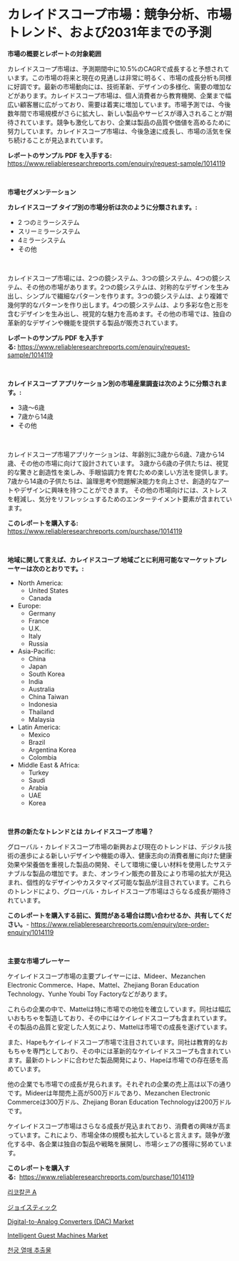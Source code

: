 <p><h1>カレイドスコープ市場：競争分析、市場トレンド、および2031年までの予測</h1></p><p><strong>市場の概要とレポートの対象範囲</strong></p>
<p><p>カレイドスコープ市場は、予測期間中に10.5%のCAGRで成長すると予想されています。この市場の将来と現在の見通しは非常に明るく、市場の成長分析も同様に好調です。最新の市場動向には、技術革新、デザインの多様化、需要の増加などがあります。カレイドスコープ市場は、個人消費者から教育機関、企業まで幅広い顧客層に広がっており、需要は着実に増加しています。市場予測では、今後数年間で市場規模がさらに拡大し、新しい製品やサービスが導入されることが期待されています。競争も激化しており、企業は製品の品質や価値を高めるために努力しています。カレイドスコープ市場は、今後急速に成長し、市場の活気を保ち続けることが見込まれています。</p></p>
<p><strong>レポートのサンプル PDF を入手する:</strong> <a href="https://www.reliableresearchreports.com/enquiry/request-sample/1014119">https://www.reliableresearchreports.com/enquiry/request-sample/1014119</a></p>
<p>&nbsp;</p>
<p><strong>市場セグメンテーション</strong></p>
<p><strong>カレイドスコープ タイプ別の市場分析は次のように分類されます。:</strong></p>
<p><ul><li>2 つのミラーシステム</li><li>スリーミラーシステム</li><li>4ミラーシステム</li><li>その他</li></ul></p>
<p>&nbsp;</p>
<p><p>カレイドスコープ市場には、2つの鏡システム、3つの鏡システム、4つの鏡システム、その他の市場があります。2つの鏡システムは、対称的なデザインを生み出し、シンプルで繊細なパターンを作ります。3つの鏡システムは、より複雑で幾何学的なパターンを作り出します。4つの鏡システムは、より多彩な色と形を含むデザインを生み出し、視覚的な魅力を高めます。その他の市場では、独自の革新的なデザインや機能を提供する製品が販売されています。</p></p>
<p><strong>レポートのサンプル PDF を入手する:</strong>&nbsp;<a href="https://www.reliableresearchreports.com/enquiry/request-sample/1014119">https://www.reliableresearchreports.com/enquiry/request-sample/1014119</a></p>
<p>&nbsp;</p>
<p><strong> カレイドスコープ アプリケーション別の市場産業調査は次のように分類されます。:</strong></p>
<p><ul><li>3歳～6歳</li><li>7歳から14歳</li><li>その他</li></ul></p>
<p>&nbsp;</p>
<p><p>カレイドスコープ市場アプリケーションは、年齢別に3歳から6歳、7歳から14歳、その他の市場に向けて設計されています。 3歳から6歳の子供たちは、視覚的な驚きと創造性を楽しみ、手眼協調力を育むための楽しい方法を提供します。 7歳から14歳の子供たちは、論理思考や問題解決能力を向上させ、創造的なアートやデザインに興味を持つことができます。 その他の市場向けには、ストレスを軽減し、気分をリフレッシュするためのエンターテイメント要素が含まれています。</p></p>
<p><strong>このレポートを購入する:</strong>&nbsp; <a href="https://www.reliableresearchreports.com/purchase/1014119">https://www.reliableresearchreports.com/purchase/1014119</a></p>
<p>&nbsp;</p>
<p><strong>地域に関して言えば、カレイドスコープ 地域ごとに利用可能なマーケットプレーヤーは次のとおりです。:</strong></p>
<p><ul>
    <li>
        North America:
        <ul>
            <li>United States</li>
            <li>Canada</li>
        </ul>
    </li>
    <li>
        Europe:
        <ul>
            <li>Germany</li>
            <li>France</li>
            <li>U.K.</li>
            <li>Italy</li>
            <li>Russia</li>
        </ul>
    </li>
    <li>
        Asia-Pacific:
        <ul>
            <li>China</li>
            <li>Japan</li>
            <li>South Korea</li>
            <li>India</li>
            <li>Australia</li>
            <li>China Taiwan</li>
            <li>Indonesia</li>
            <li>Thailand</li>
            <li>Malaysia</li>
        </ul>
    </li>
    <li>
        Latin America:
        <ul>
            <li>Mexico</li>
            <li>Brazil</li>
            <li>Argentina Korea</li>
            <li>Colombia</li>
        </ul>
    </li>
    <li>
        Middle East & Africa:
        <ul>
            <li>Turkey</li>
            <li>Saudi</li>
            <li>Arabia</li>
            <li>UAE</li>
            <li>Korea</li>
        </ul>
    </li>
    </ul></p>
<p>&nbsp;</p>
<p><strong>世界の新たなトレンドとは カレイドスコープ 市場？</strong></p>
<p><p>グローバル・カレイドスコープ市場の新興および現在のトレンドは、デジタル技術の進歩による新しいデザインや機能の導入、健康志向の消費者層に向けた健康効果や栄養価を重視した製品の開発、そして環境に優しい材料を使用したサステナブルな製品の増加です。また、オンライン販売の普及により市場の拡大が見込まれ、個性的なデザインやカスタマイズ可能な製品が注目されています。これらのトレンドにより、グローバル・カレイドスコープ市場はさらなる成長が期待されています。</p></p>
<p><strong>このレポートを購入する前に、質問がある場合は問い合わせるか、共有してください。</strong>- <a href="https://www.reliableresearchreports.com/enquiry/pre-order-enquiry/1014119">https://www.reliableresearchreports.com/enquiry/pre-order-enquiry/1014119</a></p>
<p>&nbsp;</p>
<p><strong>主要な市場プレーヤー</strong></p>
<p><p>ケイレイドスコープ市場の主要プレイヤーには、Mideer、Mezanchen Electronic Commerce、Hape、Mattel、Zhejiang Boran Education Technology、Yunhe Youbi Toy Factoryなどがあります。</p><p>これらの企業の中で、Mattelは特に市場での地位を確立しています。同社は幅広いおもちゃを製造しており、その中にはケイレイドスコープも含まれています。その製品の品質と安定した人気により、Mattelは市場での成長を遂げています。</p><p>また、Hapeもケイレイドスコープ市場で注目されています。同社は教育的なおもちゃを専門としており、その中には革新的なケイレイドスコープも含まれています。最新のトレンドに合わせた製品開発により、Hapeは市場での存在感を高めています。</p><p>他の企業でも市場での成長が見られます。それぞれの企業の売上高は以下の通りです。Mideerは年間売上高が500万ドルであり、Mezanchen Electronic Commerceは300万ドル、Zhejiang Boran Education Technologyは200万ドルです。</p><p>ケイレイドスコープ市場はさらなる成長が見込まれており、消費者の興味が高まっています。これにより、市場全体の規模も拡大していると言えます。競争が激化する中、各企業は独自の製品や戦略を展開し、市場シェアの獲得に努めています。</p></p>
<p><strong>このレポートを購入する:</strong>&nbsp;&nbsp;<a href="https://www.reliableresearchreports.com/purchase/1014119">https://www.reliableresearchreports.com/purchase/1014119</a></p>
<p><p><a href="https://medium.com/@rennessvutianitiswdpxaixh/%EB%A6%AC%EC%BD%94-%EC%B1%8C%EC%BD%9C%EC%BD%98-a-%EC%8B%9C%EC%9E%A5-%EC%A0%84%EB%A7%9D-%EC%82%B0%EC%97%85-%EA%B0%9C%EC%9A%94-%EB%B0%8F-%EC%98%88%EC%B8%A1-2024%EB%85%84%EB%B6%80%ED%84%B0-2031%EB%85%84%EA%B9%8C%EC%A7%80-8457c89ab2d8">리코칼콘 A</a></p><p><a href="https://github.com/zjkmgcs938405/Market-Research-Report-List-1/blob/main/1870582187450.md">ジョイスティック</a></p><p><a href="https://view.publitas.com/reportprime-1/digital-to-analog-converters-dac-market-a-comprehensive-report-of-its-market-share-growth-trends-2024-2031/">Digital-to-Analog Converters (DAC) Market</a></p><p><a href="https://issuu.com/reportprime-2/docs/intelligent-guest-machines-market-size-2030.pptx">Intelligent Guest Machines Market</a></p><p><a href="https://medium.com/@rennessvutianitiswdpxaixh/%EC%B0%BD%EB%87%88-%EC%97%B4%EB%A7%A4-%EC%B6%94%EC%B6%9C%EB%AC%BC-%EC%8B%9C%EC%9E%A5-%EC%A1%B0%EC%82%AC-%EB%B3%B4%EA%B3%A0%EC%84%9C-2024%EB%85%84%EB%B6%80%ED%84%B0-2031%EB%85%84%EA%B9%8C%EC%A7%80%EC%9D%98-%EC%97%AD%EC%82%AC-%EB%B0%8F-%EC%98%88%EC%B8%A1-a70df725e7ea">천궁 열매 추출물</a></p></p>